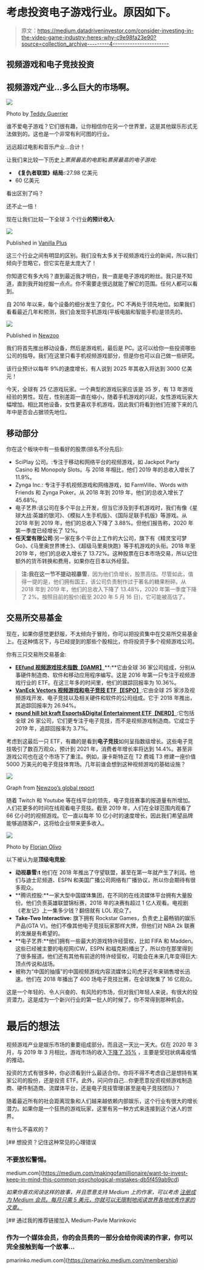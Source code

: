 # 考虑投资电子游戏行业。原因如下。

> 原文：<https://medium.datadriveninvestor.com/consider-investing-in-the-video-game-industry-heres-why-c9e98fa23e90?source=collection_archive---------4----------------------->

## 视频游戏和电子竞技投资

## 视频游戏产业…多么巨大的市场啊。

![](img/fe370491f42e9e84dc359040910e02f3.png)

Photo by [Teddy Guerrier](https://unsplash.com/@teddyguerrier)

谁不爱电子游戏？它们很有趣，让你相信你在另一个世界里，这是其他娱乐形式无法做到的。这也是一个非常有利可图的行业。

远远超过电影和音乐产业…合计！

让我们来比较一下历史上*票房最高的电影*和*票房最高的电子游戏*:

*   **《复仇者联盟》结局:**:27.98 亿美元
*   60 亿美元

看出区别了吗？

还不止一倍！

现在让我们比较一下全球 3 个行业**的预计收入**:

![](img/7e6571913dd30c1d8cbcba142e36986b.png)

Published in [Vanilla Plus](https://www.vanillaplus.com/2018/07/05/40093-video-games-market-worth-music-movies-combined-arent-csps-launching-games-services/)

这三个行业之间有明显的区别。我们没有太多关于视频游戏行业的新闻，所以我们倾向于忽略它，但它实在是太庞大了！

你知道它有多大吗？直到最近我才明白，我一直是电子游戏的粉丝。我只是不知道，直到我开始挖掘一点点。你不需要走很远就能了解它的范围。任何人都可以看到。

自 2016 年以来，每个设备的细分发生了变化，PC 不再处于领先地位。如果我们看看最近几年和预测，我们会发现手机游戏(平板电脑和智能手机)是领先的。

![](img/2939a18bd34a0b7c4117a54a37291e95.png)

Published in [Newzoo](https://newzoo.com/insights/articles/the-global-games-market-will-generate-152-1-billion-in-2019-as-the-u-s-overtakes-china-as-the-biggest-market/)

我们将首先推出移动设备，然后是游戏机，最后是 PC。这可以给你一些投资哪些公司的指导。我们在这里只看手机视频游戏部分，但是你也可以自己做一些研究。

该行业预计以每年 9%的速度增长，有人说到 2025 年其收入将达到 3000 亿美元！

今天，全球有 25 亿游戏玩家。一个典型的游戏玩家应该是 35 岁，有 13 年游戏经验的男性。现在，性别差距一直在缩小，随着手机游戏的兴起，女性游戏玩家大幅增加。相比其他设备，女性更喜欢手机游戏，因此我们将看到他们在接下来的几年中是否会占据领先地位。

## 移动部分

你在这个板块中有一些看好的股票(排名不分先后):

*   SciPlay 公司。:专注于移动和网络平台的视频游戏，如 Jackpot Party Casino 和 Monopoly Slots。与 2018 年相比，他们 2019 年的总收入增长了 11.9%。
*   Zynga Inc.: 专注于手机视频游戏和网络游戏，如 FarmVille、Words with Friends 和 Zynga Poker。从 2018 年到 2019 年，他们的总收入增长了 45.68%。
*   电子艺界:该公司在多个平台上开发，但当它涉及到手机游戏时，我们有像《星球大战:英雄的银河》、《模拟人生手机版》、《国际足联手机版》等游戏。从 2018 年到 2019 年，他们的总收入下降了 3.88%。但他们报告称，2020 年第一季度已经增长了 12%。
*   **任天堂有限公司**:另一家在多个平台上工作的大公司，旗下有《精灵宝可梦 Go》、《马里奥世界博士》、《超级马里奥快跑》等手机游戏的头衔。2018 年至 2019 年，他们的总收入增长了 13.72%。这种股票在日本市场交易，所以记住额外的货币转换和费用，如果你在日本以外经营。

> **注:**我在这一节不提**动视暴雪**，因为他们负增长，股票高估。尽管如此，值得一提的是，他们拥有国王，该公司负责制作过于著名的糖果粉碎。从 2018 年到 2019 年，他们的总收入下降了 13.48%，2020 年第一季度下降了 2%。按照目前的股价(截至 2020 年 5 月 16 日)，它可能被高估了。

## 交易所交易基金

现在，如果你感觉更舒服，不太倾向于冒险，你可以把投资集中在交易所交易基金上。在这种情况下，与已经提到的那些个股相比，你将投资于多个视频游戏公司。

你有三只交易所交易基金:

*   [**EEfund 视频游戏技术指数【GAMR】**](https://ycharts.com/companies/GAMR)**:**它由全球 36 家公司组成，分别从事硬件制造商、软件和移动应用程序编写。这是 2016 年第一只专注于视频游戏行业的 ETF。在这三年多的时间里，他们的跟踪回报率为 10.36%。
*   [**VanEck Vectors 视频游戏和电子竞技 ETF【ESPO】**](https://ycharts.com/companies/ESPO):它由全球 25 家涉及视频游戏开发、电子竞技以及相关硬件和软件的公司组成。它于 2018 年推出，其追踪回报率为 26.94%。
*   [**round hill bit kraft Esports&Digital Entertainment ETF【NERD】**](https://ycharts.com/companies/NERD):它包括全球 26 家公司，它们更专注于电子竞技，而不是视频游戏制造商。它成立于 2019 年，追踪回报率为 3.7%。

考虑到这最后一只 ETF，有趣的是看到**电子竞技**如何呈指数级增长。这些电子竞技吸引了数百万观众，预计到 2021 年，消费者年增长率将达到 14.4%。甚至非游戏公司也在这个市场下了重注。例如，康卡斯特正在 T2 费城 T3 修建一座价值 5000 万美元的电子竞技体育场。几年前谁会想到这种视频游戏的基础设施？

![](img/70213f500df448f12adf30a29479d57b.png)

Graph from [Newzoo’s global report](https://resources.newzoo.com/hubfs/Reports/Newzoo_2018_Global_Esports_Market_Report_Excerpt.pdf?)

随着 Twitch 和 Youtube 等在线平台的领先，电子竞技赛事的报道量有所增加。人们花更多的时间在线观看电子竞技。截至 2019 年，人们在全球范围内观看了 66 亿小时的视频游戏。它一直以每年 10 亿小时的速度增长，因此我们希望品牌能够追随客户，这将给企业带来更多收入。

![](img/bebcdc4a0558b7de6d34a109e390a0a2.png)

Photo by [Florian Olivo](https://unsplash.com/@rxspawn)

以下被认为是**顶级电竞股**:

*   **动视暴雪:t** 他们在 2018 年推出了守望联盟，甚至在第一年就产生了利润。他们与迪士尼频道、ESPN 和美国广播公司网络有广播协议，所以你会期待有很多观众。
*   **腾讯控股:**一家大型中国媒体集团，在不同的在线流媒体平台拥有大量股份。他们负责英雄联盟锦标赛，2018 年的决赛有超过 1 亿人观看。电视剧《老友记》上一集多少钱？翻倍就有 LOL 观众了。
*   **Take-Two Interactive:** 旗下拥有 Rockstar Games，负责史上最畅销的娱乐产品(GTA V)。他们不像其他电子竞技玩家那样大牌，但他们对 NBA 2k 联赛的发展是有希望的。
*   **电子艺界:**他们拥有一些最大的游戏特许经营权，比如 FIFA 和 Madden。这些已经被主要的电视网(CW，ESPN 和福克斯)播出了，所以你在那里得到了很多报道。他们还有其他有前途的特许经营权，可能会在未来几年变得巨大:顶点传说和战场。
*   被称为“中国的抽搐”的中国视频游戏内容流媒体公司虎牙近年来销售增长迅速。他们在 2018 年播出了 400 场电子竞技比赛，在全球聚集了 16 亿观众。

这是一个年轻的、令人兴奋的、有风险的市场，但对我们年轻人来说，有很大的投资潜力。这是成为一个新兴行业的第一批人的时候了。你不常得到那种机会。

# 最后的想法

视频游戏产业是娱乐市场的重要组成部分。而且这一天比一天大。仅在 2020 年 3 月，与 2019 年 3 月相比，游戏市场的收入[下降了 35%](https://gamedaily.biz/article/1709/coronavirus-leads-to-35-growth-for-the-video-games-industry) ，主要是受冠状病毒疫情的推动。

投资的方式有很多种，你必须看到什么最适合你。你将不得不考虑自己是想持有某家公司的股份，还是投资 ETF。此外，问问你自己…你更愿意投资视频游戏制造商、硬件制造商、流媒体平台，还是电子竞技管理(甚至是电子竞技团队)？

随着最近所有的社会距离现象和人们越来越依赖内部娱乐，这个行业有很大的增长潜力。如果你是一个狂热的游戏玩家，这里有另一种方式来连接到这个迷人的世界。

有什么不喜欢的？

[](https://medium.com/makingofamillionaire/want-to-invest-keep-in-mind-this-common-psychological-mistakes-db5f459ab9cd) [## 想投资？记住这种常见的心理错误

### 不要放松警惕。

medium.com](https://medium.com/makingofamillionaire/want-to-invest-keep-in-mind-this-common-psychological-mistakes-db5f459ab9cd) 

*如果你喜欢阅读这样的故事，并且愿意支持 Medium 上的作家，可以考虑* [*注册成为 Medium 会员。每月只需 5 美元，你就可以无限制地阅读世界各地优秀作家的文章。*](https://pmarinko.medium.com/membership)

[](https://pmarinko.medium.com/membership) [## 通过我的推荐链接加入 Medium-Pavle Marinkovic

### 作为一个媒体会员，你的会员费的一部分会给你阅读的作家，你可以完全接触到每一个故事…

pmarinko.medium.com](https://pmarinko.medium.com/membership)